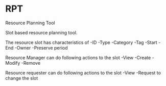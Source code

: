 # RPT
Resource Planning Tool

Slot based resource planning tool.

The resource slot has characteristics of 
-ID
-Type
-Category
-Tag
-Start
-End
-Owner
-Preserve period

Resource Manager can do following actions to the slot
-View
-Create
-Modify
-Remove

Resource requester can do following actions to the slot
-View
-Request to change the slot

